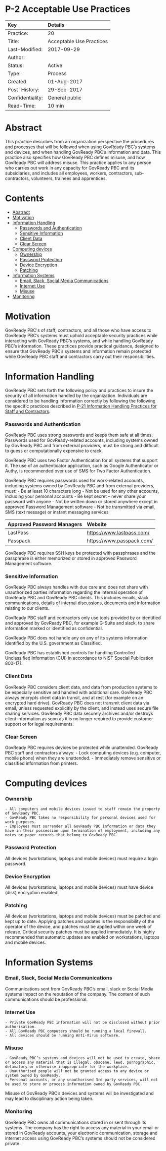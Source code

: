 P-2 Acceptable Use Practices
============================

| Key              | Details                                                                          |
|:-----------------|:---------------------------------------------------------------------------------|
| Practice:        | 20                                                                               |
| Title:           | Acceptable Use Practices                                                         |
| Last-Modified:   | 2017-09-29                                                                       |
| Author:          |                                                                                  |
| Status:          | Active                                                                           |
| Type:            | Process                                                                          |
| Created:         | 01-Aug-2017                                                                      |
| Post-History:    | 29-Sep-2017                                                                      |
| Confidentiality: | General public                                                                   |
| Read-Time:       | 10 min                                                                           |


Abstract
========
This practice describes from an organization perspective the procedures and processes that will be followed when using GovReady PBC’s systems and devices, and when handling GovReady PBC’s information and data. This practice also specifies how GovReady PBC defines misuse, and how GovReady PBC will address misuse. This practice applies to any person who carries out work in any capacity for GovReady PBC and its subsidiaries, and includes all employees, workers, contractors, sub-contractors, volunteers, trainees and apprentices.

Contents
========

  * [Abstract](#Abstract)
  * [Motivation](#Motivation)
  * [Information Handling](#Information-Handling)
     * [Passwords and Authentication](#Passwords-and-Authentication)
     * [Sensitive Information](#Sensitive-Information)
     * [Client Data](#Client-Data)
     * [Clear Screen](#Clear-Screen)
  * [Computing devices](#Computing-devices)
     * [Ownership](#Ownership)
     * [Password Protection](#Password-Protection)
     * [Device Encryption](#Device-Encryption)
     * [Patching](#Patching)
  * [Information Systems](#Information-Systems)
     * [Email, Slack, Social Media Communications](#Email-Slack-Social-Media-Communications)
     * [Internet Use](#Internet-Use)
     * [Misuse](#Misuse)
  * [Monitoring](#Monitoring)


Motivation
==========
GovReady PBC's of staff, contractors, and all those who have access to GovReady PBC’s systems must uphold acceptable security practices while interacting with GovReady PBC’s systems, and while handling GovReady PBC’s information. These practices provide practical guidance, designed to ensure that GovReady PBC’s systems and information remain protected while GovReady PBC staff and contractors carry out their responsibilities.

Information Handling
====================

GovReady PBC sets forth the following policy and practices to insure the security of all information handled by the organization. Individuals are considered to be handling information correctly by following the following the specific practices described in [P-21 Information Handling Practices for Staff and Contractors](p-0021.md).

### Passwords and Authentication
GovReady PBC uses strong passwords and keeps them safe at all times. Passwords used for GovReady-related accounts, including systems owned by GovReady PBC and from external providers, must be strong and difficult to guess or computationally expensive to crack. 

GovReady PBC uses two Factor Authentication for all systems that support it. The use of an authenticator application, such as Google Authenticator or Authy, is recommended over use of SMS for Two Factor Authentication.

GovReady PBC requires passwords used for work-related accounts, including systems owned by GovReady PBC and from external providers, must:
	- Be at least 10 characters long
	- Not be used for any other accounts, including your personal accounts
	- Be kept secret – never share your password with anyone
	- Not be written down or stored anywhere except in approved Password Management software
	- Not be transmitted via email, SMS (text message) or instant messaging services

| Approved Password Managers | Website                     |
|:---------------------------|:----------------------------|
| LastPass                   | https://www.lastpass.com/   |
| Passpack                   | https://www.passpack.com/   |

GovReady PBC requires SSH keys be protected with passphrases and the passphrase is either memorized or stored in approved Password Management software.

### Sensitive Information
GovReady PBC always handles with due care and does not share with unauthorized parties information regarding the internal operation of GovReady PBC and GovReady PBC clients. This includes emails, slack communications, details of internal discussions, documents and information relating to our clients.

GovReady PBC staff and contractors only use tools provided by or identified and approved by GovReady PBC, for example G-Suite and slack, to share information marked or identified as confidential.

GovReady PBC does not handle any on any of its systems information identified by the U.S. government as Classified.

GovReady PBC has established controls for handling Controlled Unclassified Information (CUI) in accordance to NIST Special Publication 800-171.

### Client Data
GovReady PBC considers client data, and data from production systems to be especially sensitive and handled with additional care. GovReady PBC always encrypts client data in transit, and at rest (for example on an encrypted hard drive). GovReady PBC does not transmit client data via email, unless requested explicitly by the client, and instead uses secure file sharing services. GovReady PBC data securely archives and/or destroys client information as soon as it is no longer required to provide customer support or for legal requirements.

### Clear Screen
GovReady PBC requires devices be protected while unattended. GovReady PBC staff and contractors always:
	- Lock computing devices (e.g. computer, mobile phone) when they are unattended.
	- Immediately remove sensitive or classified information from printers.

Computing devices
=================

### Ownership
	- All computers and mobile devices issued to staff remain the property of GovReady PBC. 
	- GovReady PBC takes no responsibility for personal devices used for work purposes.
	- Employees must surrender all GovReady PBC information or data they have in their possession upon termination of employment, including any notes or paper records that belong to GovReady PBC.

### Password Protection
All devices (workstations, laptops and mobile devices) must require a login password. 

### Device Encryption
All devices (workstations, laptops and mobile devices) must have device (disk) encryption enabled. 

### Patching
All devices (workstations, laptops and mobile devices) must be patched and kept up to date. Applying patches and updates is the responsibility of the operator of the device, and patches must be applied within one week of release. Critical security patches must be applied immediately. It is highly recommended that automatic updates are enabled on workstations, laptops and mobile devices.

Information Systems
===================

### Email, Slack, Social Media Communications
Communications sent from GovReady PBC’s email, slack or Social Media systems impact on the reputation of the company. The content of such communications should be professional.

### Internet Use
	- Private GovReady PBC information will not be disclosed without prior authorisation.
	- All GovReady PBC computers should be running a local firewall.
	- All devices should be running Anti-Virus software.

### Misuse
	- GovReady PBC’s systems and devices will not be used to create, share or access any material that is illegal, obscene, lewd, pornographic, defamatory or otherwise inappropriate for the workplace.
	- Unauthorised people will not be granted access to any device or system owned by GovReady.
	- Personal accounts, or any unauthorised 3rd party services, will not be used to store or process information owned by GovReady PBC.

Misuse of GovReady PBC’s devices and systems will be investigated and may lead to disciplinary action being taken.

### Monitoring
GovReady PBC owns all communications stored in or sent through its systems. The company has the right to access any material in your email or stored in GovReady accounts, your electronic communication, storage and internet access using GovReady PBC’s systems should not be considered private.
